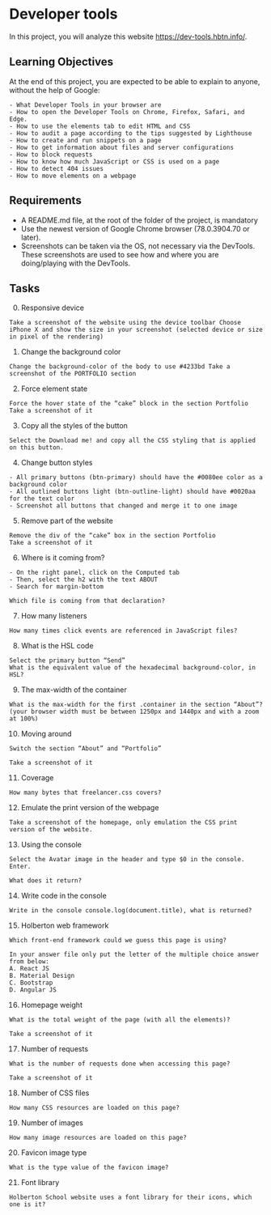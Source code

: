 # Developer tools

In this project, you will analyze this website https://dev-tools.hbtn.info/.

## Learning Objectives
At the end of this project, you are expected to be able to explain to anyone, without the help of Google:


```
- What Developer Tools in your browser are
- How to open the Developer Tools on Chrome, Firefox, Safari, and Edge.
- How to use the elements tab to edit HTML and CSS
- How to audit a page according to the tips suggested by Lighthouse
- How to create and run snippets on a page
- How to get information about files and server configurations
- How to block requests
- How to know how much JavaScript or CSS is used on a page
- How to detect 404 issues
- How to move elements on a webpage
```
## Requirements

- A README.md file, at the root of the folder of the project, is mandatory
- Use the newest version of Google Chrome browser (78.0.3904.70 or later).
- Screenshots can be taken via the OS, not necessary via the DevTools. These screenshots are used to see how and where you are doing/playing with the DevTools.

## Tasks
0. Responsive device
```
Take a screenshot of the website using the device toolbar Choose iPhone X and show the size in your screenshot (selected device or size in pixel of the rendering)
```
1. Change the background color
```
Change the background-color of the body to use #4233bd Take a screenshot of the PORTFOLIO section
```
2. Force element state
```
Force the hover state of the “cake” block in the section Portfolio Take a screenshot of it
```
3. Copy all the styles of the button
```
Select the Download me! and copy all the CSS styling that is applied on this button.
```
4. Change button styles
```
- All primary buttons (btn-primary) should have the #0080ee color as a background color
- All outlined buttons light (btn-outline-light) should have #0020aa for the text color
- Screenshot all buttons that changed and merge it to one image
```
5. Remove part of the website
```
Remove the div of the “cake” box in the section Portfolio
Take a screenshot of it
```
6. Where is it coming from?
```
- On the right panel, click on the Computed tab
- Then, select the h2 with the text ABOUT
- Search for margin-bottom

Which file is coming from that declaration?
```
7. How many listeners
```
How many times click events are referenced in JavaScript files?
```
8. What is the HSL code
```
Select the primary button “Send”
What is the equivalent value of the hexadecimal background-color, in HSL?
```
9. The max-width of the container
```
What is the max-width for the first .container in the section “About”? (your browser width must be between 1250px and 1440px and with a zoom at 100%)
```
10. Moving around
```
Switch the section “About” and “Portfolio”

Take a screenshot of it
```
11. Coverage
```
How many bytes that freelancer.css covers?
```
12. Emulate the print version of the webpage
```
Take a screenshot of the homepage, only emulation the CSS print version of the website.
```
13. Using the console
```
Select the Avatar image in the header and type $0 in the console. Enter.

What does it return?
```
14. Write code in the console
```
Write in the console console.log(document.title), what is returned?
```
15. Holberton web framework
```
Which front-end framework could we guess this page is using?

In your answer file only put the letter of the multiple choice answer from below:
A. React JS
B. Material Design
C. Bootstrap
D. Angular JS
```
16. Homepage weight
```
What is the total weight of the page (with all the elements)?

Take a screenshot of it
```

17. Number of requests
```
What is the number of requests done when accessing this page?

Take a screenshot of it
```
18. Number of CSS files
```
How many CSS resources are loaded on this page?
```
19. Number of images
```
How many image resources are loaded on this page?
```
20. Favicon image type
```
What is the type value of the favicon image?
```
21. Font library
```
Holberton School website uses a font library for their icons, which one is it?
```
